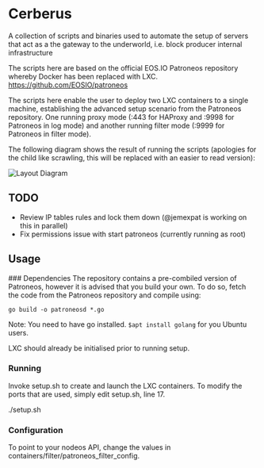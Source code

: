 # Cerberus
A collection of scripts and binaries used to automate the setup of servers that act as a the gateway to the underworld, i.e. block producer internal infrastructure 

The scripts here are based on the official EOS.IO Patroneos repository whereby Docker has been replaced with LXC. https://github.com/EOSIO/patroneos

The scripts here enable the user to deploy two LXC containers to a single machine, establishing the advanced setup scenario from the Patroneos repository. One running proxy mode (:443 for HAProxy and :9998 for Patroneos in log mode) and another running filter mode (:9999 for Patroneos in filter mode).

The following diagram shows the result of running the scripts (apologies for the child like scrawling, this will be replaced with an easier to read version):

![Layout Diagram](https://github.com/eosdublin/cerberus/raw/master/diagram.png "Sketch")

## TODO

- Review IP tables rules and lock them down (@jemexpat is working on this in parallel)
- Fix permissions issue with start patroneos (currently running as root)

## Usage

### Dependencies
The repository contains a pre-combiled version of Patroneos, however it is advised that you build your own. To do so, fetch the code from the Patroneos repository and compile using:

`go build -o patroneosd *.go`

Note: You need to have go installed. `$apt install golang` for you Ubuntu users.

LXC should already be initialised prior to running setup.

### Running

Invoke setup.sh to create and launch the LXC containers. To modify the ports that are used, simply edit setup.sh, line 17.

./setup.sh

### Configuration

To point to your nodeos API, change the values in containers/filter/patroneos_filter_config.